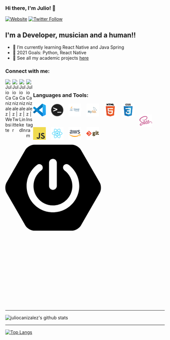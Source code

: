### Hi there, I'm Julio! 👋

[![Website](https://img.shields.io/website?label=juliocanizalez.com&style=for-the-badge&url=https%3A%2F%2Fjuliocanizalez.com)](https://juliocanizalez.com)
[![Twitter Follow](https://img.shields.io/twitter/follow/julioecanizalez?color=1DA1F2&logo=twitter&style=for-the-badge)](https://twitter.com/intent/follow?original_referer=https%3A%2F%2Fgithub.com%2FcodeSTACKr&screen_name=julioecanizalez)

## I'm a Developer, musician and a human!!

- :seedling: I’m currently learning React Native and Java Spring
- :goal_net: 2021 Goals: Python, React Native
- :page_facing_up: See all my academic projects [here](https://github.com/bullshitprojects)

### Connect with me:

[<img align="left" alt="Julio Canizalez | Website" width="22px" src="https://res.cloudinary.com/dqaav1s3t/image/upload/v1613343759/Web/icons8-buscar-en-el-navegador-64_ic8xeg.png"/>][website]
[<img align="left" alt="Julio Canizalez | Twitter" width="22px" src="https://res.cloudinary.com/dqaav1s3t/image/upload/v1613343888/Web/icons8-twitter-64_wbeeey.png" />][twitter]
[<img align="left" alt="Julio Canizalez | LinkedIn" width="22px" src="https://res.cloudinary.com/dqaav1s3t/image/upload/v1613343969/Web/icons8-linkedin-96_ewplyr.png" />][linkedin]
[<img align="left" alt="Julio Canizalez | Instagram" width="22px" src="https://res.cloudinary.com/dqaav1s3t/image/upload/v1613344018/Web/icons8-instagram-96_qwh7dy.png" />][instagram]

<br />

### Languages and Tools:

<img title="Visual Studio Code" align="left" alt="Visual Studio Code" width="40px" src="https://raw.githubusercontent.com/github/explore/80688e429a7d4ef2fca1e82350fe8e3517d3494d/topics/visual-studio-code/visual-studio-code.png" style="margin-right: 1rem"/>
<img title="Command Line" align="left" alt="Terminal" width="40px" src="https://raw.githubusercontent.com/github/explore/80688e429a7d4ef2fca1e82350fe8e3517d3494d/topics/terminal/terminal.png" style="margin-right: 1rem"/>
<img title="Java" align="left" alt="Java" width="40px" src="https://raw.githubusercontent.com/github/explore/master/topics/java/java.png" style="margin-right: 1rem" />
<img title="MySQL" align="left" alt="MySQL" width="40px" src="https://raw.githubusercontent.com/github/explore/80688e429a7d4ef2fca1e82350fe8e3517d3494d/topics/mysql/mysql.png" 
style="margin-right: 1rem"/>
<img title="HTML5" align="left" alt="HTML5" width="40px" src="https://raw.githubusercontent.com/github/explore/80688e429a7d4ef2fca1e82350fe8e3517d3494d/topics/html/html.png" style="margin-right: 1rem" />
<img title="CSS3" align="left" alt="CSS3" width="40px" src="https://raw.githubusercontent.com/github/explore/80688e429a7d4ef2fca1e82350fe8e3517d3494d/topics/css/css.png" style="margin-right: 1rem" />
<br/><br/>
<img title="SASS" align="left" alt="Sass" width="40px" src="https://raw.githubusercontent.com/github/explore/80688e429a7d4ef2fca1e82350fe8e3517d3494d/topics/sass/sass.png" style="margin-right: 1rem" />
<img title="JavaScript" align="left" alt="JavaScript" width="40px" src="https://raw.githubusercontent.com/github/explore/80688e429a7d4ef2fca1e82350fe8e3517d3494d/topics/javascript/javascript.png" style="margin-right: 1rem" />
<img title="ReactJS" align="left" alt="React" width="40px" src="https://raw.githubusercontent.com/github/explore/80688e429a7d4ef2fca1e82350fe8e3517d3494d/topics/react/react.png" style="margin-right: 1rem" />
<img title="Amazon Web Services" align="left" alt="AWS" width="40px" src="https://raw.githubusercontent.com/github/explore/master/topics/aws/aws.png" style="margin-right: 1rem" />
<img title="Git" align="left" alt="Git" width="40px" src="https://raw.githubusercontent.com/github/explore/80688e429a7d4ef2fca1e82350fe8e3517d3494d/topics/git/git.png" style="margin-right: 1rem"/>
<svg role="img" viewBox="0 0 40 40" xmlns="http://www.w3.org/2000/svg"><title>Spring Boot</title><path d="m23.693 10.7058-4.73-8.1844c-.4094-.7106-1.4166-1.2942-2.2402-1.2942H7.2725c-.819 0-1.8308.5836-2.2402 1.2942L.307 10.7058c-.4095.7106-.4095 1.873 0 2.5837l4.7252 8.189c.4094.7107 1.4166 1.2943 2.2402 1.2943h9.455c.819 0 1.826-.5836 2.2402-1.2942l4.7252-8.189c.4095-.7107.4095-1.8732 0-2.5838zM10.9763 5.7547c0-.5365.4377-.9742.9742-.9742s.9742.4377.9742.9742v5.8217c0 .5366-.4377.9742-.9742.9742s-.9742-.4376-.9742-.9742zm.9742 12.4294c-3.6427 0-6.6077-2.965-6.6077-6.6077.0047-2.0896.993-4.0521 2.6685-5.304a.8657.8657 0 0 1 1.2142.1788.8657.8657 0 0 1-.1788 1.2143c-2.1602 1.6048-2.612 4.6592-1.0072 6.8194 1.6049 2.1603 4.6593 2.612 6.8195 1.0072 1.2378-.9177 1.9673-2.372 1.9673-3.9157a4.8972 4.8972 0 0 0-1.9861-3.925c-.386-.2824-.466-.8284-.1836-1.2143.2824-.386.8283-.466 1.2143-.1835 1.6895 1.2471 2.6826 3.2238 2.6873 5.3228 0 3.6474-2.965 6.6077-6.6077 6.6077z"/></svg>
<br />
<br />

---

![juliocanizalez's github stats](https://github-readme-stats.vercel.app/api?username=juliocanizalez&show_icons=true&theme=radical&hide=prs,issues)

---

[![Top Langs](https://github-readme-stats.vercel.app/api/top-langs/?username=juliocanizalez&hide=html,plpgsql&langs_count=6&layout=compact)](https://github.com/juliocanizalez/)

[website]: https://juliocanizalez.com
[twitter]: https://twitter.com/julioecanizalez
[instagram]: https://instagram.com/juliocanizalez
[linkedin]: https://linkedin.com/in/juliocanizalez

